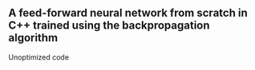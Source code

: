 ## A feed-forward neural network from scratch in C++ trained using the backpropagation algorithm

Unoptimized code